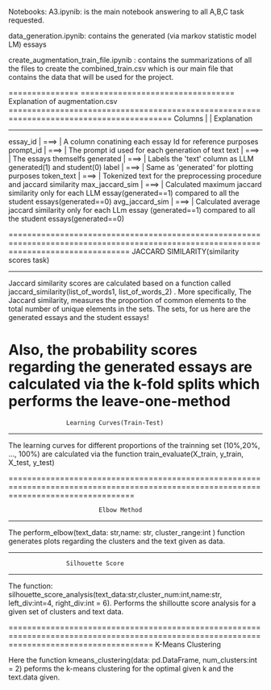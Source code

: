 
Notebooks: 
A3.ipynib:
	 is the main notebook answering to all A,B,C task requested.

data_generation.ipynib:
	 contains the generated (via markov statistic model LM) essays

create_augmentation_train_file.ipynib  :
	contains the summarizations of all the files to create the combined_train.csv which is 
	our main file that contains the data that will be used for the project.



=============== ================================= Explanation of augmentation.csv  =========================================================================================
Columns                  |            |                       Explanation   	
___________________________________________________________________________________________________________________________________
essay_id                   | ===> |        A column conatining each essay Id for reference purposes
prompt_id              | ===> |        The prompt id used for each generation of text
text                             | ===> |         The essays themselfs
generated               | ===> |         Labels the 'text' column as LLM generated(1) and student(0) 
label                            | ===> |          Same as 'generated' for plotting purposes
token_text              | ===> |          Tokenized text for the preprocessing procedure and jaccard similarity
max_jaccard_sim | ===> |          Calculated maximum jaccard similarity only for each LLM essay(generated==1) compared to all the student essays(generated==0)
avg_jaccard_sim  | ===> |          Calculated average jaccard similarity only for each LLm essay (generated==1)  compared to all the student essays(generated==0)

======================================================================================================================================
					JACCARD SIMILARITY(similarity scores task)
_______________________________________________________________________________________________________________________________________
Jaccard similarity scores are calculated based on a function called jaccard_similarity(list_of_words1, list_of_words_2) . More specifically, The Jaccard similarity,
measures the proportion of common elements to the total number of unique elements in the sets. 
The sets, for us here are the generated essays and the student essays!

Also, the probability scores regarding the generated essays are calculated via the k-fold splits which performs the leave-one-method 
======================================================================================================================================


					Learning Curves(Train-Test)
________________________________________________________________________________________________________________________________________
The learning curves for different proportions of the trainning set (10%,20%, ..., 100%)  are calculated via the function train_evaluate(X_train, y_train, X_test, y_test)


=======================================================================================================================================

					         Elbow Method
_________________________________________________________________________________________________________________________________________

The perform_elbow(text_data: str,name: str, cluster_range:int ) function generates plots regarding the clusters and the text given as data.

_________________________________________________________________________________________________________________________________________
					Silhouette Score 

_________________________________________________________________________________________________________________________________________

The function: silhouette_score_analysis(text_data:str,cluster_num:int,name:str, left_div:int=4, right_div:int = 6). Performs the shilloutte score analysis for a given 
set of clusters and text data.



===========================================================================================================================================
					K-Means Clustering

Here the function kmeans_clustering(data: pd.DataFrame, num_clusters:int = 2) peforms the k-means clustering for the optimal given k and the text.data given. 